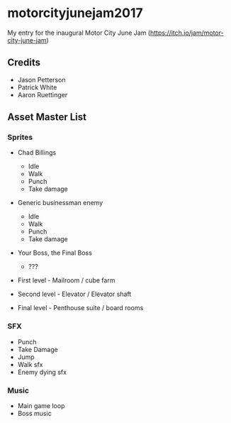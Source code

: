 # motorcityjunejam2017
My entry for the inaugural Motor City June Jam (https://itch.io/jam/motor-city-june-jam)

## Credits
* Jason Petterson
* Patrick White
* Aaron Ruettinger

## Asset Master List

### Sprites
* Chad Billings
  * Idle
  * Walk
  * Punch
  * Take damage

* Generic businessman enemy
  * Idle
  * Walk
  * Punch
  * Take damage

* Your Boss, the Final Boss
  * ???

* First level - Mailroom / cube farm

* Second level - Elevator / Elevator shaft

* Final level - Penthouse suite / board rooms

### SFX
* Punch
* Take Damage
* Jump
* Walk sfx
* Enemy dying sfx

### Music
* Main game loop
* Boss music
